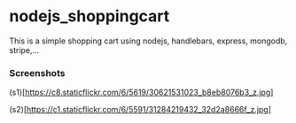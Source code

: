 # nodejs_shoppingcart
This is a simple shopping cart using nodejs, handlebars, express, mongodb, stripe,...

### Screenshots
(s1)[https://c8.staticflickr.com/6/5619/30621531023_b8eb8076b3_z.jpg]

(s2)[https://c1.staticflickr.com/6/5591/31284219432_32d2a8666f_z.jpg]

